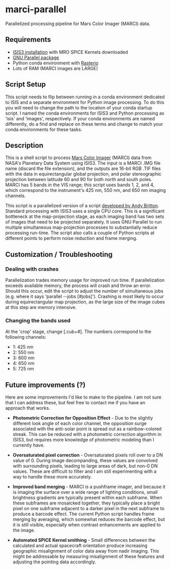# marci-parallel
Parallelized processing pipeline for Mars Color Imager (MARCI) data.

## Requirements

- [ISIS3 installation](https://github.com/USGS-Astrogeology/ISIS3/blob/dev/README.md) with MRO SPICE Kernels downloaded
- [GNU Parallel package](https://www.gnu.org/software/parallel/)
- Python conda environment with [Rasterio](https://rasterio.readthedocs.io/en/latest/)
- Lots of RAM (MARCI images are LARGE)

## Script Setup
This script needs to flip between running in a conda environment dedicated to ISIS and a separate environment for Python image processing. To do this you will need to change the path to the location of your conda startup script. I named the conda environments for ISIS3 and Python processing as 'isis' and 'images', respectively. If your conda environments are named differently, do a find and replace on these terms and change to match your conda environments for these tasks.

## Description
This is a shell script to process [Mars Color Imager](http://www.msss.com/all_projects/mro-marci.php) (MARCI) data from NASA's Planetary Data System using ISIS3. The input is a MARCI .IMG file name (discard the file extension), and the outputs are 16-bit RGB .TIF files with the data in equirectangular global projection, and polar stereographic projection between latitude 60 and 90 for both north and south poles. MARCI has 5 bands in the VIS range; this script uses bands 1, 2, and 4, which correspond to the instrument's 425 nm, 550 nm, and 650 nm imaging channels.

This script is a parallelized version of a script [developed by Andy Britton](https://gist.github.com/KalofXeno/3f6ab83e4f8e49b53db5a5b67eac32a9). Standard processing with ISIS3 uses a single CPU core. This is a significant bottleneck at the map-projection stage, as each imaging band has two sets of images that need to be projected separately. It uses GNU Parallel to run multiple simultaneous map-projection processes to substantially reduce processing run-time. The script also calls a couple of Python scripts at different points to perform noise reduction and frame merging.

## Customization / Troubleshooting

### Dealing with crashes
Parallelization trades memory usage for improved run time. If parallelization exceeds available memory, the process will crash and throw an error. Should this occur, edit the script to adjust the number of simultaneous jobs (e.g. where it says 'parallel --jobs [#jobs]'). Crashing is most likely to occur during equirectangular map projection, as the large size of the image cubes at this step are memory intensive.

### Changing the bands used
At the 'crop' stage, change [.cub+#]. The numbers correspond to the following channels:

- 1: 425 nm
- 2: 550 nm
- 3: 600 nm
- 4: 650 nm
- 5: 725 nm

## Future improvements (?)

Here are some improvements I'd like to make to the pipeline. I am not sure that I can address these, but feel free to contact me if you have an approach that works. 

- **Photometric Correction for Opposition Effect** - Due to the slightly different look angle of each color channel, the opposition surge associated with the anti-solar point is spread out as a rainbow-colored streak. This can be reduced with a photometric correction algorithm in ISIS3, but requires more knowledge of photometric modeling than I currently have.

- **Oversaturated pixel correction** - Oversaturated pixels roll over to a DN value of 0. During image decompanding, these values are convolved with surrounding pixels, leading to large areas of dark, but non-0 DN values. These are difficult to filter and I am still experimenting with a way to handle these more accurately. 

- **Improved band merging** - MARCI is a pushframe imager, and because it is imaging the surface over a wide range of lighting conditions, small brightness gradients are typically present within each subframe. When these subframes are mosaicked together, they typically place a bright pixel on one subframe adjacent to a darker pixel in the next subframe to produce a barcode effect. The current Python script handles frame merging by averaging, which somewhat reduces the barcode effect, but it is still visible, especially when contrast enhancements are applied to the image. 

- **Automated SPICE Kernel smithing** - Small differences between the calculated and actual spacecraft orientation produce increasing geographic misalignment of color data away from nadir imaging. This might be addressable by measuring misalignment of these features and adjusting the pointing data accordingly. 
